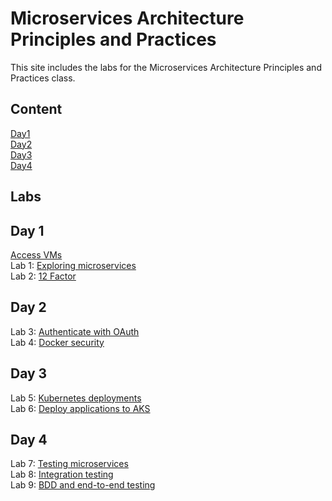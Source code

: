 # Microservices Architecture Principles and Practices 

This site includes the labs for the Microservices Architecture Principles and Practices class.

## Content   
[Day1](Content/Microservices-Day1.pdf)   
[Day2](Content/Microservices-Day2.pdf)   
[Day3](Content/Microservices-Day3.pdf)   
[Day4](Content/Microservices-Day4.pdf)   

## Labs

## Day 1
[Access VMs](labs/lab-info.md/)   
Lab 1: [Exploring microservices](labs/day1/microservices.md)   
Lab 2: [12 Factor](labs/day1/12-factor.md)   

## Day 2
Lab 3: [Authenticate with OAuth](labs/day2/oauth.md)   
Lab 4: [Docker security](labs/day2/secure-docker-containers.md)   

## Day 3
Lab 5: [Kubernetes deployments](labs/day2/kubernetes-deployments.md)   
Lab 6: [Deploy applications to AKS](labs/day3/guestbook-aks.md)   

## Day 4
Lab 7: [Testing microservices](labs/day4/Lab1.md)   
Lab 8: [Integration testing](labs/day4/Lab2.md)   
Lab 9: [BDD and end-to-end testing](labs/day4/Lab3.md)   
